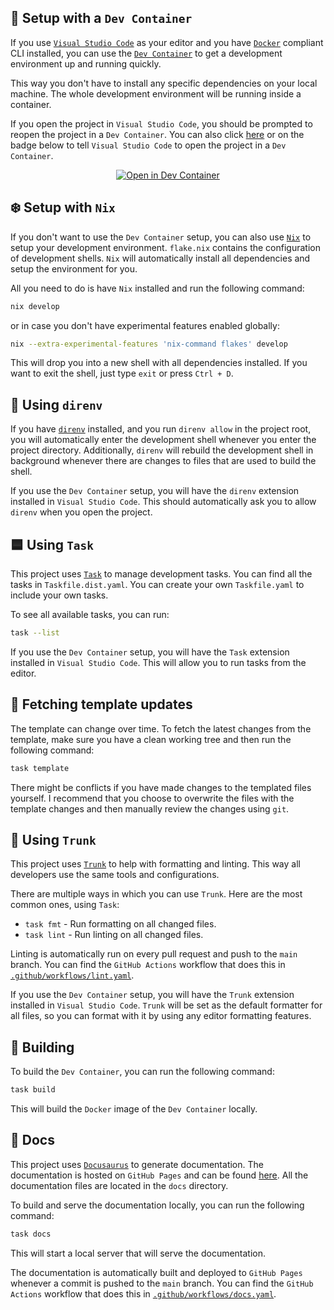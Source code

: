 ## 🐋 Setup with a `Dev Container`

If you use [`Visual Studio Code`](https://code.visualstudio.com) as your editor
and you have [`Docker`](https://www.docker.com) compliant CLI installed,
you can use the [`Dev Container`](https://code.visualstudio.com/docs/remote/containers)
to get a development environment up and running quickly.

This way you don't have to install any specific dependencies on your local machine.
The whole development environment will be running inside a container.

If you open the project in `Visual Studio Code`,
you should be prompted to reopen the project in a `Dev Container`.
You can also click
[here](https://vscode.dev/redirect?url=vscode://ms-vscode-remote.remote-containers/cloneInVolume?url=https://github.com/radio-aktywne/devcontainer-database-cockroach)
or on the badge below to tell `Visual Studio Code`
to open the project in a `Dev Container`.

<div align="center">

[![Open in Dev Container](https://img.shields.io/static/v1?label=Dev%20Containers&message=Open&color=blue&logo=visualstudiocode)](https://vscode.dev/redirect?url=vscode://ms-vscode-remote.remote-containers/cloneInVolume?url=https://github.com/radio-aktywne/devcontainer-database-cockroach)

</div>

## ❄️ Setup with `Nix`

If you don't want to use the `Dev Container` setup,
you can also use [`Nix`](https://nixos.org) to setup your development environment.
`flake.nix` contains the configuration of development shells.
`Nix` will automatically install all dependencies and setup the environment for you.

All you need to do is have `Nix` installed and run the following command:

```sh
nix develop
```

or in case you don't have experimental features enabled globally:

```sh
nix --extra-experimental-features 'nix-command flakes' develop
```

This will drop you into a new shell with all dependencies installed.
If you want to exit the shell, just type `exit` or press `Ctrl + D`.

## 📁 Using `direnv`

If you have [`direnv`](https://direnv.net) installed,
and you run `direnv allow` in the project root,
you will automatically enter the development shell
whenever you enter the project directory.
Additionally, `direnv` will rebuild the development shell in background
whenever there are changes to files that are used to build the shell.

If you use the `Dev Container` setup,
you will have the `direnv` extension installed in `Visual Studio Code`.
This should automatically ask you to allow `direnv` when you open the project.

## 🟦 Using `Task`

This project uses [`Task`](https://taskfile.dev) to manage development tasks.
You can find all the tasks in `Taskfile.dist.yaml`.
You can create your own `Taskfile.yaml` to include your own tasks.

To see all available tasks, you can run:

```sh
task --list
```

If you use the `Dev Container` setup,
you will have the `Task` extension installed in `Visual Studio Code`.
This will allow you to run tasks from the editor.

## 🔄 Fetching template updates

The template can change over time.
To fetch the latest changes from the template,
make sure you have a clean working tree and
then run the following command:

```sh
task template
```

There might be conflicts if you have made changes to the templated files yourself.
I recommend that you choose to overwrite the files with the template changes
and then manually review the changes using `git`.

## 🧹 Using `Trunk`

This project uses [`Trunk`](https://trunk.io) to help with formatting and linting.
This way all developers use the same tools and configurations.

There are multiple ways in which you can use `Trunk`.
Here are the most common ones, using `Task`:

- `task fmt` - Run formatting on all changed files.
- `task lint` - Run linting on all changed files.

Linting is automatically run on every pull request and push to the `main` branch.
You can find the `GitHub Actions` workflow that does this in
[`.github/workflows/lint.yaml`](https://github.com/radio-aktywne/devcontainer-database-cockroach/blob/main/.github/workflows/lint.yaml).

If you use the `Dev Container` setup,
you will have the `Trunk` extension installed in `Visual Studio Code`.
`Trunk` will be set as the default formatter for all files,
so you can format with it by using any editor formatting features.

## 🔧 Building

To build the `Dev Container`, you can run the following command:

```sh
task build
```

This will build the `Docker` image of the `Dev Container` locally.

## 📄 Docs

This project uses [`Docusaurus`](https://docusaurus.io) to generate documentation.
The documentation is hosted on `GitHub Pages` and can be found
[here](https://radio-aktywne.github.io/devcontainer-database-cockroach).
All the documentation files are located in the `docs` directory.

To build and serve the documentation locally,
you can run the following command:

```sh
task docs
```

This will start a local server that will serve the documentation.

The documentation is automatically built and deployed to `GitHub Pages`
whenever a commit is pushed to the `main` branch.
You can find the `GitHub Actions` workflow that does this in
[`.github/workflows/docs.yaml`](https://github.com/radio-aktywne/devcontainer-database-cockroach/blob/main/.github/workflows/docs.yaml).
